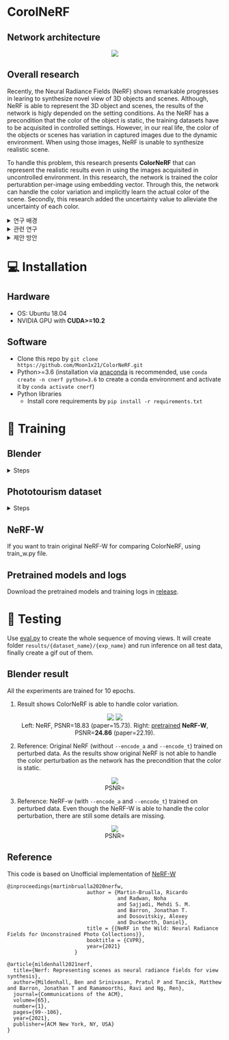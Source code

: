 # CorolNeRF

## Network architecture

<p align="center">
   <img src="https://github.com/Moon1x21/ColorNeRF/assets/62733294/29933850-e860-4920-8c0b-d22f845c7fc8">
</p>

## Overall research

Recently, the Neural Radiance Fields (NeRF) shows remarkable progresses in learing to synthesize novel view of 3D objects and scenes. Although, NeRF is able to represent the 3D object and scenes, the results of the network is higly depended on the setting conditions. As the NeRF has a precondition that the color of the object is static, the training datasets have to be acquisited in controlled settings. However, in our real life, the color of the objects or scenes has variation in captured images due to the dynamic environment. When using those images, NeRF is unable to synthesize realistic scene. 

To handle this problem, this research presents **ColorNeRF** that can represent the realistic results even in using the images acquisited in uncontrolled environment. In this research, the network is trained the color perturabtion per-image using embedding vector. Through this, the network can handle the color variation and implicitly learn the actual color of the scene. Secondly, this research added the uncertainty value to alleviate the uncertainty of each color.

<details>
  <summary>연구 배경</summary>

## Introduction
현재 View synthesis는 많은 발전을 이루었다. 특히 Neural rendering 방식을 이용하여 더욱 발전된 성과를 보여주었다. 대표적인 Neural Radiance Fields (NeRF)는 실제로
정교한 View synthesis 결과를 보여주고 있다. 하지만, 이러한 좋은 결과를 보여주는 연구에서도 아직 해결해야 할 부분은 존재한다. 현재
NeRF는 제한된 환경에서 얻은 이미지를 이용하여 학습을 진행한다. 만약, 제한된 환경에서 얻은 이미지가 아닌, 실제 환경에서 얻은 이미지들을 사용하게 된다면 낮은 성능을 보여주게
된다. 이는 NeRF 의 전제 조건에 의해 발생하게 되는데, 기존의 NeRF 는 학습에서 사용되는 이미지의 색상 정보와 기하학적인 정보는 모든 이미지에 대해 불변하는 정보라고 가정하고
학습을 진행한다. 하지만, 이는 실생활에서 사용하기에는 적절하지 못한 전제 조건이다. 왜냐하면 동일한 위치에서 동일한 물체를 찍게 되어도, 시간의 변화나 날씨 등에 의해 다른 광량을 가지게
되고, 이로 인해 동일한 위치에서 찍은 이미지라고 하더라도 색상의 변화가 존재하기 때문이다. 또한, 주변에 존재하는 물체가 특정 색상을 지닌 경우에, 해당 물체가 특정 색상을 지닌 조명과
같은 역할을 하여 이미지에 찍힌 물체는 밝기 변화 뿐만 아니라 특정 색상의 변화 또한 존재하게 된다. 따라서 NeRF 는 이러한 이미지를 이용하여 학습할 경우 제대로 학습이 진행되지 않고,
기존의 성능보다 훨씬 떨어지는 성능을 보여주게 된다. 만약 이러한 경우, 제한되지 않는 상황에서 얻은 이미지들을 전처리하여 기존 모델에 학습을 진행하는 방안이 존재하지만, 이때
우리는 어떠한 이미지를 기준으로 하여 이미지를 전처리 해야할지 정해야 하고, 만약 다양한 조건에서의 물체를 Synthesis 하길 원하는 경우 각각의 조건마다 이에 맞게끔 모두 전처리를
하여 모델에 넣어 학습을 진행해야 하는 문제점이 발생한다. 이러한 경우에는 각 상황에 따라 모델을 다시 학습해야 하는 문제점이 존재하게 되는데, 이를 해결하여 다양한 상황에서 얻은
이미지를 한번에 처리하여, 우리가 원하는 조건을 선택했을 때 해당 조건에 맞는 물체를 Synthesis 할 수 있는 모델을 구현할 수 있다면, 더욱 효과적일 것이라고 생각이 되었다.

따라서 이러한 문제점을 해결하기 위해 여러 네트워크들 제안되었는데, NeRF-W는 Image dependent 한 Embedding vector 를 이용하여 동일 지점이라도 다른 색상 정보를 학습할 수
있도록 구현하였다. 하지만, 해당 네트워크에서 사용되는 Embedding vector 정보 또한, 학습을 통해 진행되기 때문에, 완벽한 신뢰도를 가지기 힘들다는 단점이 있다. 따라서 이러한 이슈를 해결하기 위해 Sparse 한 input 을 이용하면서도 더욱 정교하고, Unseen view 를 표현해낼 수 있는 Method 에 대한 연구를 진행하게 되었다.
</details>

<details>
  <summary>관련 연구</summary>

## 1. View synthesis
이미지 기반 렌더링이라고도 하는 View synthesis 은 제한된 수의 입력 이미지에서 장면 또는 개체의 새로운 scene 을 만드는 데 중점을 두는 연구 영역이다. 이는 일반적으로 컴퓨터
비전 기술과 알고리즘을 사용하여 진행한다. View synthesis 에 대한 일반적인 접근 방식 중 하나는 Stereo 또는 Multi-view 이미지를 사용하여 서로 다른 관점에서 동일한 장면을 캡처하는 것이다. Viewpoint 간의 차이를 분석함으로써 해당 view 의 Depth 정보를 추정하고 새로운 viewpoint 에 대한 이미지를 생성할 수 있다. 또 다른 접근 방식은 심층 신경망과 같은 기계 학습 기술을 사용하여 입력 이미지 세트에서 새로운 보기를 생성하는 방법을 배우는 것이다.
View synthesis 연구의 주요 과제 중 하나는 고품질의 사실적인 이미지를 생성하는 것이다. 이를 위해서는 장면 형상 및 모양의 정확한 추정뿐만 아니라 합성된 이미지를 렌더링하고 합성하기
위한 정교한 기술이 필요합니다. 또 다른 과제는 입력 이미지의 occlusion 부분과 blurry 한 부분을 처리하는 것으로, 장면 형상 및 모양을 정확하게 추정하기 어려울 수 있다.

## 2. Neural Radiance Fields
NeRF는 Novel View Synthesis 분야에서, Point Cloud 나 Mesh, Voxel 등으로 표현되는 3D Object 자체를 렌더링하는 것이 아닌, 3D Object 를 바라본 모습(이미지)들을 예측할 수 있는
모델을 만드는 것이 목표이다. 3D object 자체를 represent 하지 않아도, 해당 Object 를 represent 할 때의 계산 방법을 아는 것 또한 3D object 를 represent 할 수 있다고 할 수 있다. 
NeRF는 여러 개의 Input 이미지와 그에 해당되는 100 개의 Camera transpose (translation + rotation) 값들을 사용한다. 학습을 진행할 때에, 각 Camera ray 와 해당 Camera ray 를 지나는 3D 상에서의 point 를 샘플링한다. 샘플링한 3D point 와 Camera ray 를 Network input 으로 사용하여 해당 3D point 의 color 값과 Density 를 도출한다. 이때, Density 는 해당 물체가 존재할 확률을 표현한다. 이후 각 샘플링된 3D point 들의 Color 와 Density 를 사용하여 rendering 공식을 이용하여 최종 Camera 에서 보여지는 색을 계산한 후, image 상의 색과 비교를 진행하여 Loss 를 구해 학습한다. NeRF 사용된 Rendering 공식과 Loss 함수는 다음과 같다

<p align="center">
   <img src="https://github.com/Moon1x21/ColorNeRF/assets/62733294/a79bea89-374f-46cf-a41c-a497456bc9c6">
</p>

## 3. NeRF in the Wild (NeRF-W)
기존의 NeRF 는 실생활에서 얻어지는 이미지를 이용하여 학습을 진행하게 되면, 제대로 된 결과를 도출하지 못한다는 한계점이 존재한다. NeRF-W는 이를 해결하기 위해 NeRF 가
학습 시에 색상과 형상 정보의 불변하다고 가정하는 점을 문제 삼고, 이를 개선하여 다양한 환경에서 얻은 이미지에서도 균일한 View synthesis 결과를 얻을 수 있게 하였다. 우선 NeRF-W는 색상 정보가 이미지에 따라 다르게 구해질 수 있다는 점을 해결하기 위해, 이미지 별로 Appearence embedding vector 를 학습시에 추가하여 Image-dependent 한 색상 정보를 얻을 수
있도록 구현하였다. Density 에 해당하는 네트워크와 Color 정보를 얻는 네트워크를 구분하고, Color 정보를 얻는 네트워크에 Embedding vector 를 추가하므로써, 이미지 별 색상정보를 얻을
뿐만 아니라, 이미지에 독립적인 형상을 얻을 수 있도록 하였다. 색상 정보뿐만 아니라, NeRF-W는 인터넷이나 실생활에서 얻은 이미지는 다양한 장애물에 의해 가려지게 되는 상황이 많이 발생하는데, 이러한 이미지를 사용하더라도 균일한 결과를 얻고자 하였다. 따라서, Transient object 를 위해 MLP 를 추가하고, Uncertainty 값을 추가로 도출하여 해당 문제를 해결하고자 하였다. Transient Object MLP 에서 얻은 색상 및 Density 정보와, Static MLP 에서 얻은 색상 및 Density 정보를 이용하여 최종 색상을 랜더링하여 값을 얻게 된다.
추가로, 손실함수를 계산할 때, 베이지안 학습 프레임워크를 이용하여, 얻은 색상을 평균, 최종 Uncertainty 값을 분산으로 두어 가우시안 분포를 생성하고, 이때 기존 색상 정보가 나오게 될
확률을 이용하여 Negative log likelihood 를 사용해 손실함수를 만들었다. 이때, 최종 Uncertainty 값은 각 3 차원 포인트에 해당하는 Uncertainty 값들을 랜더링한 값을 이용하여 사용하였다.

<p align="center">
   <img src="https://github.com/Moon1x21/ColorNeRF/assets/62733294/abb56d37-b6f6-44e1-8577-d78048337680">
</p>

</details>

<details>
  <summary>제안 방안</summary>

## Method
다음은 임베딩 벡터의 불안정성을 완화하며 다양한 이미지를 사용하여 균일한 View synthesis 를 하기 위해 고안해 낸 새로운 알고리즘에 대해 소개한다. 
우선, 이미지 상에서 색상 변동에 대한 정의를 먼저 내려야 한다. 기존의 외부환경에서 얻은 이미지를 기준으로 원활한 View synthesis 가 가능하기 위해서는 색상의 차이가 밝기 차이만
존재하는지, 아니면 색상 자체의 차이 또한 존재하는지 알아보아야 한다. 외부환경에서 얻은 이미지의 색사이 변화하는 경우 대부분 밝기 변화량이 주된 변화인데, RGB 자체에 대한 변화량은
주변에 존재하는 물체가 조명과 같은 역할을 하여 색상을 변경하는 경우가 존재할 수 있다고 판단하였다. 따라서 밝기 및 색상 자체에서도 균일한 결과를 도출하는 네트워크를 구현하고자 함.
기존의 방식은 좌표값을 통하여 바로 해당 위치의 색상 정보를 얻게 된다. 하지만, 기존의 NeRF 는 색상 정보의 변동에 대한 계산을 하지 않기 때문에, 물체의 기존 색상 정보를
학습하는데에 더욱 오랜 시간이 걸리게 된다. 또한, NeRF-W 의 경우 임베딩 벡터를 이용하여 색상 정보를 바로 도출하는데, 이는 색상 정보들의 변동에 대한 정보와 색상 자체의 정보가 모두
하나의 모델에서 계산하여 도출되기 때문에, 오히려 좋지 못한 성능이 도출 될 것이라고 생각하였다. 추가적으로 하나의 네트워크에서 임베딩 벡터 또한 학습을 하기 때문에, 하나의
네트워크에서 세가지의 불안정한 값이 존재하기 때문에, 네트워크를 학습할 때에 있어서 불안정한 값을 조금이나마 줄이고자 하였다. 따라서, 처음 임베딩 벡터, 좌표값 그리고 카메라
방향을 통하여 해당 위치에 대한 색상 변동값과 밀도값을 도출하도록 모델을 변경하였다. 이를 통하여, 색상 정보에 대해서 두 개의 불안전한 값을 모두 처리하는 것이 아닌, 색상에 대한
변동값만을 도출하여 모델의 불안정성을 줄였다. 이후, 각 색상당 변동값과 위치 정보를 입력받아 최종 색상과 해당 색상의 불확실성에 대한 값을 도출해내는 모델을 추가적으로 만들었다. 이를 통하여 최종적으로 얻어낸 각 위치에 해당하는 색상값을 랜더링 수식을 통해 최종 이차원 이미지 상에서 보이는 색상을 얻고, 이를 기존에 가지고 있는 이미지와 비교를 하여 손실함수를 구현하였다. 또한, 추가적으로 확실성에 대한 값을 추가하였는데, 이는 각 색상에 대한 불안정성을 조금이나마 낮추기 위하여 얻은 값으로써, 이를 통해 확실하지 않은 위치에 대한 신뢰도를 줄여 오류를 최소화 하고자 하였다. 이를 통하여 확실하지 않은 물체의 색상으로 인해 생기는 손실을 더욱 줄일 수 있다. 이미지의 색상 변동량과 최종 이미지 색상을 두 모델을 이용하여 학습하는 방안을 고안해낸
이유는 기존의 연구결과 중, 동적인 물체를 렌더링을 하기 위해 고안해낸 모델에서 사용한 방식을 차용하였다. 해당 논문이 주장하는 바로, 위치정보의 변동값과 최종 색상을 동일한
네트워크에서 계산하게 된다면, 색상에 해당하는 공간과 좌표 이동에 해당하는 공간, 이 두 공간이 하나의 네트워크에서 계산되기 때문에, 성능이 저하되었다고 한다. 이와 동일하게, 각
이미지의 임베딩 공간과 좌표를 이용하여 색상 변동량에 해당하는 공간으로 변환을 해주고, 이를 이용하여 최종 색상을 얻어내는 것이 더욱 좋은 성능을 보일 것이라고 생각하였기 때문에 해당
모델을 구현하게 되었다. 구현해낸 모델의 전반적인 구조는 상단의 그림과 같으며, 네트워크 구조에서 쓰여있는 Noise 는 이미지 변동량에 해당하는 값으로써, 각 RGB 값에 해당하는 색상 변동량을 나타낸다.
</details>

# :computer: Installation

## Hardware

* OS: Ubuntu 18.04
* NVIDIA GPU with **CUDA>=10.2** 

## Software

* Clone this repo by `git clone https://github.com/Moon1x21/ColorNeRF.git`
* Python>=3.6 (installation via [anaconda](https://www.anaconda.com/distribution/) is recommended, use `conda create -n cnerf python=3.6` to create a conda environment and activate it by `conda activate cnerf`)
* Python libraries
    * Install core requirements by `pip install -r requirements.txt`
    
# :key: Training

## Blender

<details>
  <summary>Steps</summary>
   
### Data download

Download `nerf_synthetic.zip` from [here](https://drive.google.com/drive/folders/128yBriW1IG_3NJ5Rp7APSTZsJqdJdfc1)

### Data perturbations

All random seeds are fixed to reproduce the same perturbations every time.
For detailed implementation, see [blender.py](datasets/blender.py).

*  Color perturbations: Uses the same parameters in the paper.

![color](https://user-images.githubusercontent.com/11364490/105580035-4ad3b780-5dcd-11eb-97cc-4cea3c9743ac.gif)


### Training model

Base:
```
python train.py \
   --dataset_name blender \
   --root_dir $BLENDER_DIR \
   --N_importance 64 --img_wh 400 400 --noise_std 0 \
   --num_epochs 10 --batch_size 1024 \
   --optimizer adam --lr 5e-4 --lr_scheduler cosine \
   --encode_a --encode_t --exp_name exp 
```

Add `--encode_a` for appearance embedding, `--encode_t` for uncertainty

Add `--data_perturb color` to perturb the dataset.

Example:
```
python train.py \
   --dataset_name blender \
   --root_dir $BLENDER_DIR \
   --N_importance 64 --img_wh 400 400 --noise_std 0 \
   --num_epochs 10 --batch_size 1024 \
   --optimizer adam --lr 5e-4 --lr_scheduler cosine \
   --exp_name exp \
   --data_perturb occ \
   --encode_t --encode_a --beta_min 0.1
```

</details>

## Phototourism dataset

<details>
  <summary>Steps</summary>

### Data download

Download the scenes you want from [here](https://www.cs.ubc.ca/~kmyi/imw2020/data.html) (train/test splits are only provided for "Brandenburg Gate", "Sacre Coeur" and "Trevi Fountain", if you want to train on other scenes, you need to clean the data (Section C) and split the data by yourself)

Download the train/test split from the "Additional links" [here](https://nerf-w.github.io/) and put under each scene's folder (the **same level** as the "dense" folder)

(Optional but **highly** recommended) Run `python prepare_phototourism.py --root_dir $ROOT_DIR --img_downscale {an integer, e.g. 2 means half the image sizes}` to prepare the training data and save to disk first, if you want to run multiple experiments or run on multiple gpus. This will **largely** reduce the data preparation step before training.

### Data visualization (Optional)

Take a look at [phototourism_visualization.ipynb](https://nbviewer.jupyter.org/github/kwea123/nerf_pl/blob/nerfw/phototourism_visualization.ipynb), a quick visualization of the data: scene geometry, camera poses, rays and bounds, to assure you that my data convertion works correctly.

### Training model

Run (example)

```
python train.py \
  --root_dir /home/ubuntu/data/IMC-PT/brandenburg_gate/ --dataset_name phototourism \
  --img_downscale 8 --use_cache --N_importance 64 --N_samples 64 \
  --encode_a --encode_t --beta_min 0.03 --N_vocab 1500 \
  --num_epochs 10 --batch_size 1024 \
  --optimizer adam --lr 5e-4 --lr_scheduler cosine \
  --exp_name brandenburg_scale8_cnerf
```


`--N_vocab` should be set to an integer larger than the number of images (dependent on different scenes). For example, "brandenburg_gate" has in total 1363 images (under `dense/images/`), so any number larger than 1363 works (no need to set to exactly the same number). **Attention!** If you forget to set this number, or it is set smaller than the number of images, the program will yield `RuntimeError: CUDA error: device-side assert triggered` (which comes from `torch.nn.Embedding`).

</details>

## NeRF-W

If you want to train original NeRF-W for comparing ColorNeRF, using train_w.py file.

## Pretrained models and logs
Download the pretrained models and training logs in [release]().

# :mag_right: Testing

Use [eval.py](eval.py) to create the whole sequence of moving views.
It will create folder `results/{dataset_name}/{exp_name}` and run inference on all test data, finally create a gif out of them.

## Blender result

All the experiments are trained for 10 epochs.

1.  Result shows ColorNeRF is able to handle color variation.

<p align="center">
  <img src="https://user-images.githubusercontent.com/11364490/105775080-8d51eb80-5fa9-11eb-9e89-7147c6377453.gif">
  <img src="https://user-images.githubusercontent.com/11364490/105630746-43c0ae00-5e8e-11eb-856a-e6ce7ac8c16f.gif">
  <br>
  Left: NeRF, PSNR=18.83 (paper=15.73). Right: <a href=https://github.com/kwea123/nerf_pl/releases/tag/nerfw_all>pretrained</a> <b>NeRF-W</b>, PSNR=<b>24.86</b> (paper=22.19).
</p>

2. Reference: Original NeRF (without `--encode_a` and `--encode_t`) trained on perturbed data. As the results show original NeRF is not able to handle the color perturbation as the network has the precondition that the color is static.

<p align="center">
   <img src="https://user-images.githubusercontent.com/11364490/105649082-0e4dac00-5ef2-11eb-9d56-946e2ac068c4.gif">
   <br>
   PSNR= 
</p>

3. Reference: NeRF-w (with `--encode_a` and `--encode_t`) trained on perturbed data. Even though the NeRF-W is able to handle the color perturbation, there are still some details are missing.

<p align="center">
   <img src="https://user-images.githubusercontent.com/11364490/105649082-0e4dac00-5ef2-11eb-9d56-946e2ac068c4.gif">
   <br>
   PSNR= 
</p>

## Reference
This code is based on Unofficial implementation of [NeRF-W](https://github.com/kwea123/nerf_pl) 

```
@inproceedings{martinbrualla2020nerfw,
                          author = {Martin-Brualla, Ricardo
                                    and Radwan, Noha
                                    and Sajjadi, Mehdi S. M.
                                    and Barron, Jonathan T.
                                    and Dosovitskiy, Alexey
                                    and Duckworth, Daniel},
                          title = {{NeRF in the Wild: Neural Radiance Fields for Unconstrained Photo Collections}},
                          booktitle = {CVPR},
                          year={2021}
                      }
```


```
@article{mildenhall2021nerf,
  title={Nerf: Representing scenes as neural radiance fields for view synthesis},
  author={Mildenhall, Ben and Srinivasan, Pratul P and Tancik, Matthew and Barron, Jonathan T and Ramamoorthi, Ravi and Ng, Ren},
  journal={Communications of the ACM},
  volume={65},
  number={1},
  pages={99--106},
  year={2021},
  publisher={ACM New York, NY, USA}
}
```